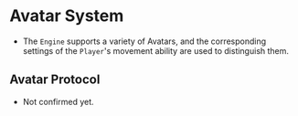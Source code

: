 # Avatar System

* The `Engine` supports a variety of Avatars, and the corresponding settings of the `Player`'s movement ability are used to distinguish them.

## Avatar Protocol

* Not confirmed yet.
